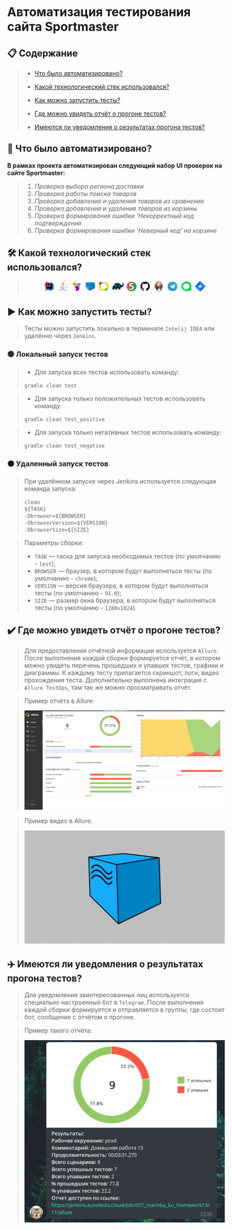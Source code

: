 # Автоматизация тестирования сайта Sportmaster

## :clipboard: Содержание

>  - [Что было автоматизировано?](#pushpin)
>
>  - [Какой технологический стек использовался?](#hammer_and_wrench)
>
>  - [Как можно запустить тесты?](#arrow_forward)
>
>  - [Где можно увидеть отчёт о прогоне тестов?](#heavy_check_mark)
>
>  - [Имеются ли уведомления о результатах прогона тестов?](#airplane)


## :pushpin: Что было автоматизировано?

**В рамках проекта автоматизирован следующий набор UI проверок на сайте Sportmaster:**

>  1. *Проверка выбора региона доставки*
>  2. *Проверка работы поиска товаров*
>  3. *Проверка добавления и удаления товаров из сравнения*
>  4. *Проверка добавления и удаления товаров из корзины*
>  5. *Проверка формирования ошибки 'Некорректный код подтверждения*
>  6. *Проверка формирования ошибки 'Неверный код' на корзине*

## :hammer_and_wrench: Какой технологический стек использовался?

>  <p align="center">
>  <img width="6%" title="IntelliJ IDEA" src="images/logo/Intelij_IDEA.svg">
>  <img width="6%" title="Java" src="images/logo/Java.svg">
>  <img width="6%" title="Selenide" src="images/logo/Selenide.svg">
>  <img width="6%" title="Selenoid" src="images/logo/Selenoid.svg">
>  <img width="6%" title="Allure Report" src="images/logo/Allure_Report.svg">
>  <img width="6%" title="Gradle" src="images/logo/Gradle.svg">
>  <img width="6%" title="JUnit5" src="images/logo/JUnit5.svg">
>  <img width="6%" title="GitHub" src="images/logo/GitHub.svg">
>  <img width="6%" title="Jenkins" src="images/logo/Jenkins.svg">
>  <img width="6%" title="Telegram" src="images/logo/Telegram.svg">
>  <img width="6%" title="Allure_TO" src="images/logo/Allure_TO.svg">
>  <img width="6%" title="Jira" src="images/logo/Jira.svg">
>  </p>


## :arrow_forward: Как можно запустить тесты?
>  Тесты можно запустить локально в терминале <code>Intelij IDEA</code> или удалённо через <code>Jenkins</code>.

### :green_circle: Локальный запуск тестов

>  - Для запуска всех тестов использовать команду:
>  ```
>  gradle clean test
>  ```

>  - Для запуска только положительных тестов использовать команду:
>  ```
>  gradle clean test_positive
>  ```

>  - Для запуска только негативных тестов использовать команду:
>  ```
>  gradle clean test_negative
>  ```

### :orange_circle:	 Удаленный запуск тестов

>  При удалённом запуске через Jenkins используется следующая команда запуска:
>  ```
>  clean
>  ${TASK}
>  -Dbrowser=${BROWSER}
>  -DbrowserVersion=${VERSION}
>  -DbrowserSize=${SIZE}
>  ```

>  Параметры сборки:
>  - <code>TASK</code> — таска для запуска необходимых тестов (по умолчанию - <code>test</code>);
>  - <code>BROWSER</code> — браузер, в котором будут выполняться тесты (по умолчанию - <code>chrome</code>);
>  - <code>VERSION</code> — версия браузера, в котором будут выполняться тесты (по умолчанию - <code>91.0</code>);
>  - <code>SIZE</code> — размер окна браузера, в котором будут выполняться тесты (по умолчанию - <code>1280x1024</code>).

## :heavy_check_mark: Где можно увидеть отчёт о прогоне тестов?

>  Для предоставления отчётной информации используется <code>Allure</code>.
>  После выполнения каждой сборки формируется отчёт, в котором можно увидеть перечень прошедших и упавших тестов, графики и диаграммы.
>  К каждому тесту прилагается скриншот, логи, видео прохождения теста.
>  Дополнительно выполнена интеграция с <code>Allure TestOps</code>, там так же можно просматривать отчёт.

>  Пример отчёта в Allure:
>  <p align="center">
>  <img title="allure_report" src="images/screens/allure_report.png">
>  </p>

>  Пример видео в Allure:
>  <p align="center">
>  <img title="video" src="images/gif/video.gif">
>  </p>

## :airplane: Имеются ли уведомления о результатах прогона тестов?

>  Для уведомления заинтересованных лиц используется специально настроенный бот в <code>Telegram</code>.
>  После выполнения каждой сборки формируется и отправляется в группы, где состоит бот, сообщение с отчётом о прогоне.

>  Пример такого отчёта:
>  <p align="center">
>  <img title="telegram_report.png" src="images/screens/telegram_report.png">
>  </p>

